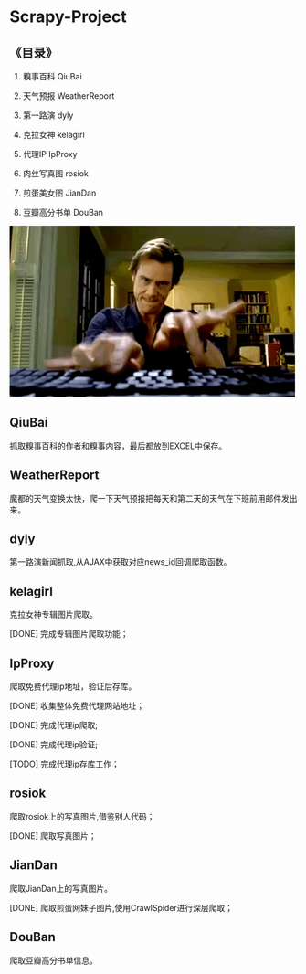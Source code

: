 # Scrapy-Project

## 《目录》

1. 糗事百科 QiuBai

2. 天气预报 WeatherReport

3. 第一路演 dyly 

4. 克拉女神 kelagirl

5. 代理IP IpProxy

6. 肉丝写真图 rosiok

7. 煎蛋美女图 JianDan

8. 豆瓣高分书单 DouBan

![coding](Coding.gif)

## QiuBai
抓取糗事百科的作者和糗事内容，最后都放到EXCEL中保存。

## WeatherReport
魔都的天气变换太快，爬一下天气预报把每天和第二天的天气在下班前用邮件发出来。

## dyly
第一路演新闻抓取,从AJAX中获取对应news_id回调爬取函数。


## kelagirl
克拉女神专辑图片爬取。

[DONE] 完成专辑图片爬取功能；


## IpProxy
爬取免费代理ip地址，验证后存库。

[DONE] 收集整体免费代理网站地址；

[DONE] 完成代理ip爬取;

[DONE] 完成代理ip验证;

[TODO] 完成代理ip存库工作；

## rosiok
爬取rosiok上的写真图片,借鉴别人代码；

[DONE] 爬取写真图片；

## JianDan
爬取JianDan上的写真图片。

[DONE] 爬取煎蛋网妹子图片,使用CrawlSpider进行深层爬取；

## DouBan
爬取豆瓣高分书单信息。
